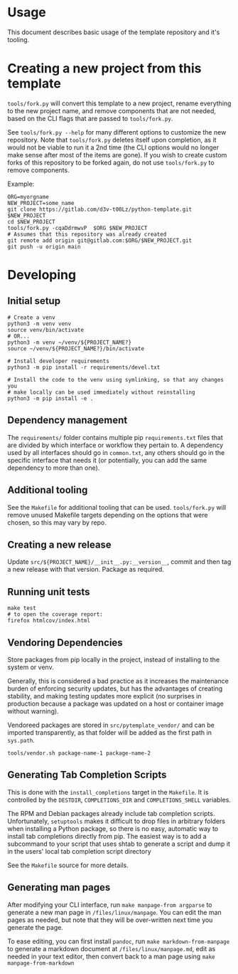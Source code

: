 # Usage
This document describes basic usage of the template repository and it's
tooling.

# Creating a new project from this template
`tools/fork.py` will convert this template to a new project, rename everything
to the new project name, and remove components that are not needed, based on
the CLI flags that are passed to `tools/fork.py`.

See `tools/fork.py --help` for many different options to customize the new
repository.  Note that `tools/fork.py` deletes itself upon completion, as it
would not be viable to run it a 2nd time (the CLI options would no longer make
sense after most of the items are gone).  If you wish to create custom forks of
this repository to be forked again, do not use `tools/fork.py` to remove
components.

Example:
```
ORG=myorgname
NEW_PROJECT=some_name
git clone https://gitlab.com/d3v-t00Lz/python-template.git $NEW_PROJECT
cd $NEW_PROJECT
tools/fork.py -cqaDdrmwvP  $ORG $NEW_PROJECT
# Assumes that this repository was already created
git remote add origin git@gitlab.com:$ORG/$NEW_PROJECT.git
git push -u origin main
```

# Developing
## Initial setup
```
# Create a venv
python3 -m venv venv
source venv/bin/activate
# OR...
python3 -m venv ~/venv/${PROJECT_NAME?}
source ~/venv/${PROJECT_NAME?}/bin/activate

# Install developer requirements
python3 -m pip install -r requirements/devel.txt

# Install the code to the venv using symlinking, so that any changes you
# make locally can be used immediately without reinstalling
python3 -m pip install -e .
```

## Dependency management
The `requirements/` folder contains multiple pip `requirements.txt` files that
are divided by which interface or workflow they pertain to.  A dependency used
by all interfaces should go in `common.txt`, any others should go in the
specific interface that needs it (or potentially, you can add the same
dependency to more than one).

## Additional tooling
See the `Makefile` for additional tooling that can be used.  `tools/fork.py`
will remove unused Makefile targets depending on the options that were chosen,
so this may vary by repo.

## Creating a new release
Update `src/${PROJECT_NAME}/__init__.py:__version__`, commit and then tag
a new release with that version.  Package as required.

## Running unit tests
```
make test
# to open the coverage report:
firefox htmlcov/index.html
```

## Vendoring Dependencies
Store packages from pip locally in the project, instead of installing to the
system or venv.

Generally, this is considered a bad practice as it increases
the maintenance burden of enforcing security updates, but
has the advantages of creating stability, and making testing updates
more explicit (no surprises in production because a package was updated
on a host or container image without warning).

Vendoreed packages are stored in `src/pytemplate_vendor/` and can be imported
transparently, as that folder will be added as the first path in `sys.path`.
```
tools/vendor.sh package-name-1 package-name-2
```

## Generating Tab Completion Scripts
This is done with the `install_completions` target in the `Makefile`.  It is
controlled by the `DESTDIR`, `COMPLETIONS_DIR` and `COMPLETIONS_SHELL`
variables.

The RPM and Debian packages already include tab completion scripts.
Unfortunately, `setuptools` makes it difficult to drop files in arbitrary
folders when installing a Python package, so there is no easy, automatic
way to install tab completions directly from pip.  The easiest way is to
add a subcommand to your script that uses shtab to generate a script and
dump it in the users' local tab completion script directory

See the `Makefile` source for more details.

## Generating man pages
After modifying your CLI interface, run `make manpage-from argparse` to
generate a new man page in `/files/linux/manpage`.  You can edit the man pages
as needed, but note that they will be over-written next time you generate the
page.

To ease editing, you can first install `pandoc`,
run `make markdown-from-manpage` to generate a markdown document
at `/files/linux/manpage.md`, edit as needed in your text editor, then convert
back to a man page using `make manpage-from-markdown`
